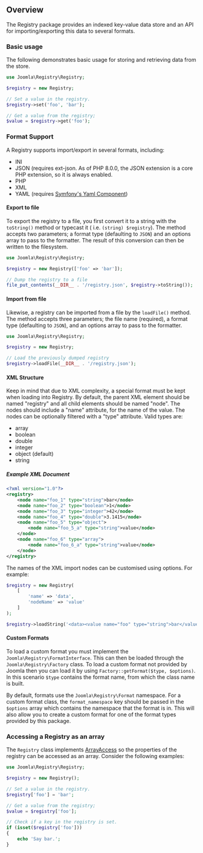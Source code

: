 ## Overview

The Registry package provides an indexed key-value data store and an API for importing/exporting this data to several
formats.

### Basic usage

The following demonstrates basic usage for storing and retrieving data from the store.

``` php
use Joomla\Registry\Registry;

$registry = new Registry;

// Set a value in the registry.
$registry->set('foo', 'bar');

// Get a value from the registry;
$value = $registry->get('foo');
```

### Format Support

A Registry supports import/export in several formats, including:

- INI
- JSON (requires ext-json. As of PHP 8.0.0, the JSON extension is a core PHP extension, so it is always enabled.
- PHP
- XML
- YAML (requires [Symfony's Yaml Component](https://symfony.com/doc/current/components/yaml.html))

#### Export to file

To export the registry to a file, you first convert it to a string with the `toString()` method or typecast it (
i.e. `(string) $registry`).
The method accepts two parameters; a format type (defaulting to `JSON`) and an options array to pass to the formatter.
The result of this conversion can then be written to the filesystem.

``` php
use Joomla\Registry\Registry;

$registry = new Registry(['foo' => 'bar']);

// Dump the registry to a file
file_put_contents(__DIR__ . '/registry.json', $registry->toString());
```

#### Import from file

Likewise, a registry can be imported from a file by the `loadFile()` method. The method accepts three parameters; the
file name (required), a format type (defaulting to `JSON`), and an options array to pass to the formatter.

``` php
use Joomla\Registry\Registry;

$registry = new Registry;

// Load the previously dumped registry
$registry->loadFile(__DIR__ . '/registry.json');
```

#### XML Structure

Keep in mind that due to XML complexity, a special format must be kept when loading into Registry. By default, the
parent XML element should be named "registry" and all child elements should be named "node". The nodes should include
a "name" attribute, for the name of the value.
The nodes can be optionally filtered with a "type" attribute. Valid types are:

* array
* boolean
* double
* integer
* object (default)
* string

##### Example XML Document

``` xml
<?xml version="1.0"?>
<registry>
    <node name="foo_1" type="string">bar</node>
    <node name="foo_2" type="boolean">1</node>
    <node name="foo_3" type="integer">42</node>
    <node name="foo_4" type="double">3.1415</node>
    <node name="foo_5" type="object">
        <node name="foo_5_a" type="string">value</node>
    </node>
    <node name="foo_6" type="array">
        <node name="foo_6_a" type="string">value</node>
    </node>
</registry>
```

The names of the XML import nodes can be customised using options. For example:

``` php
$registry = new Registry(
    [
        'name' => 'data',
        'nodeName' => 'value'
    ]
);

$registry->loadString('<data><value name="foo" type="string">bar</value></data>, 'xml');
```

#### Custom Formats

To load a custom format you must implement the `Joomla\Registry\FormatInterface`. This can then be loaded through
the `Joomla\Registry\Factory`
class. To load a custom format not provided by Joomla then you can load it by
using `Factory::getFormat($type, $options)`. In this scenario
`$type` contains the format name, from which the class name is built.

By default, formats use the `Joomla\Registry\Format` namespace. For a custom format class, the `format_namespace` key
should be passed in the
`$options` array which contains the namespace that the format is in. This will also allow you to create a custom format
for one of the format
types provided by this package.

### Accessing a Registry as an array

The `Registry` class implements [ArrayAccess](https://secure.php.net/manual/en/class.arrayaccess.php) so the properties
of the registry can be accessed as an array. Consider the following examples:

``` php
use Joomla\Registry\Registry;

$registry = new Registry();

// Set a value in the registry.
$registry['foo'] = 'bar';

// Get a value from the registry;
$value = $registry['foo'];

// Check if a key in the registry is set.
if (isset($registry['foo']))
{
    echo 'Say bar.';
}
```
